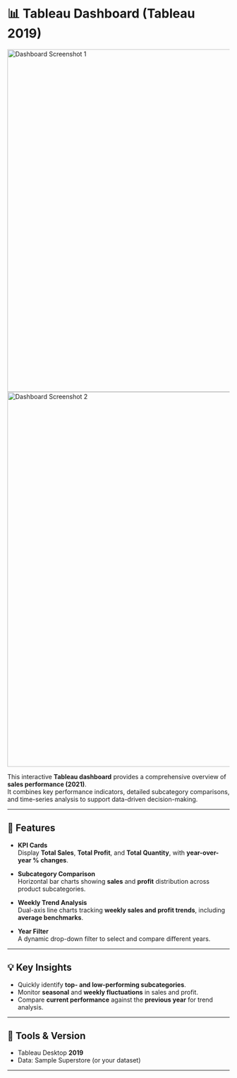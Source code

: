 # 📊 Tableau Dashboard (Tableau 2019)

<img width="1197" height="776" alt="Dashboard Screenshot 1" src="https://github.com/user-attachments/assets/b1ab61e5-2247-4947-9af8-c4f39b8351c1" />
<img width="1487" height="849" alt="Dashboard Screenshot 2" src="https://github.com/user-attachments/assets/8d1a24e2-e9d9-4e97-b1db-8aff9ecec18e" />

This interactive **Tableau dashboard** provides a comprehensive overview of **sales performance (2021)**.  
It combines key performance indicators, detailed subcategory comparisons, and time-series analysis to support data-driven decision-making.  

---

## 🔧 Features

- **KPI Cards**  
  Display **Total Sales**, **Total Profit**, and **Total Quantity**, with **year-over-year % changes**.  

- **Subcategory Comparison**  
  Horizontal bar charts showing **sales** and **profit** distribution across product subcategories.  

- **Weekly Trend Analysis**  
  Dual-axis line charts tracking **weekly sales and profit trends**, including **average benchmarks**.  

- **Year Filter**  
  A dynamic drop-down filter to select and compare different years.  

---

## 💡 Key Insights

- Quickly identify **top- and low-performing subcategories**.  
- Monitor **seasonal** and **weekly fluctuations** in sales and profit.  
- Compare **current performance** against the **previous year** for trend analysis.  

---

## 📌 Tools & Version
- Tableau Desktop **2019**  
- Data: Sample Superstore (or your dataset)  

---

